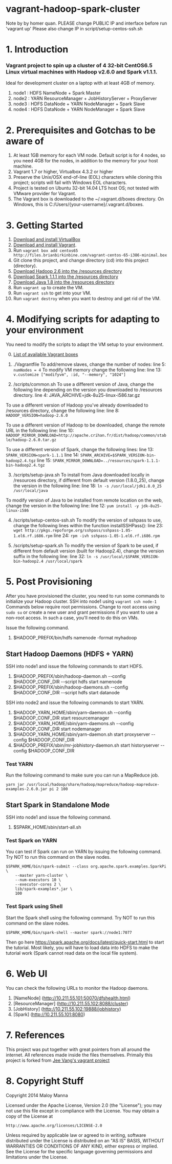 vagrant-hadoop-spark-cluster
============================

Note by by homer quan. PLEASE change PUBLIC IP and interface before run 'vagrant up'
Please also change IP in script/setup-centos-ssh.sh

# 1. Introduction
### Vagrant project to spin up a cluster of 4 32-bit CentOS6.5 Linux virtual machines with Hadoop v2.6.0 and Spark v1.1.1. 
Ideal for development cluster on a laptop with at least 4GB of memory.

1. node1 : HDFS NameNode + Spark Master
2. node2 : YARN ResourceManager + JobHistoryServer + ProxyServer
3. node3 : HDFS DataNode + YARN NodeManager + Spark Slave
4. node4 : HDFS DataNode + YARN NodeManager + Spark Slave

# 2. Prerequisites and Gotchas to be aware of
1. At least 1GB memory for each VM node. Default script is for 4 nodes, so you need 4GB for the nodes, in addition to the memory for your host machine.
2. Vagrant 1.7 or higher, Virtualbox 4.3.2 or higher
3. Preserve the Unix/OSX end-of-line (EOL) characters while cloning this project; scripts will fail with Windows EOL characters.
4. Project is tested on Ubuntu 32-bit 14.04 LTS host OS; not tested with VMware provider for Vagrant.
5. The Vagrant box is downloaded to the ~/.vagrant.d/boxes directory. On Windows, this is C:/Users/{your-username}/.vagrant.d/boxes.

# 3. Getting Started
1. [Download and install VirtualBox](https://www.virtualbox.org/wiki/Downloads)
2. [Download and install Vagrant](http://www.vagrantup.com/downloads.html).
3. Run ```vagrant box add centos65 http://files.brianbirkinbine.com/vagrant-centos-65-i386-minimal.box```
4. Git clone this project, and change directory (cd) into this project (directory).
5. [Download Hadoop 2.6 into the /resources directory](http://apache.crihan.fr/dist/hadoop/common/stable/hadoop-2.6.0.tar.gz)
6. [Download Spark 1.1.1 into the /resources directory](http://d3kbcqa49mib13.cloudfront.net/spark-1.1.1-bin-hadoop2.4.tgz)
7. [Download Java 1.8 into the /resources directory](http://download.oracle.com/otn-pub/java/jdk/8u25-b17/jdk-8u25-linux-i586.tar.gz)
8. Run ```vagrant up``` to create the VM.
9. Run ```vagrant ssh``` to get into your VM.
10. Run ```vagrant destroy``` when you want to destroy and get rid of the VM.


# 4. Modifying scripts for adapting to your environment
You need to modify the scripts to adapt the VM setup to your environment.  

0. [List of available Vagrant boxes](http://www.vagrantbox.es)

1. ./Vagrantfile
To add/remove slaves, change the number of nodes:
line 5: ```numNodes = 4```
To modify VM memory change the following line:
line 13: ```v.customize ["modifyvm", :id, "--memory", "1024"]```

2. /scripts/common.sh
To use a different version of Java, change the following line depending on the version you downloaded to /resources directory.
line 4: JAVA_ARCHIVE=jdk-8u25-linux-i586.tar.gz

To use a different version of Hadoop you've already downloaded to /resources directory, change the following line:
line 8: ```HADOOP_VERSION=hadoop-2.6.0```

To use a different version of Hadoop to be downloaded, change the remote URL in the following line:
line 10: ```HADOOP_MIRROR_DOWNLOAD=http://apache.crihan.fr/dist/hadoop/common/stable/hadoop-2.6.0.tar.gz```

To use a different version of Spark, change the following lines:
line 13: ```SPARK_VERSION=spark-1.1.1```
line 14: ```SPARK_ARCHIVE=$SPARK_VERSION-bin-hadoop2.4.tgz```
line 15: ```SPARK_MIRROR_DOWNLOAD=../resources/spark-1.1.1-bin-hadoop2.4.tgz```

3. /scripts/setup-java.sh
To install from Java downloaded locally in /resources directory, if different from default version (1.8.0_25), change the version in the following line:
line 18: ```ln -s /usr/local/jdk1.8.0_25 /usr/local/java```

To modify version of Java to be installed from remote location on the web, change the version in the following line:
line 12: ```yum install -y jdk-8u25-linux-i586```

4. /scripts/setup-centos-ssh.sh
To modify the version of sshpass to use, change the following lines within the function installSSHPass():
line 23: ```wget http://pkgs.repoforge.org/sshpass/sshpass-1.05-1.el6.rf.i686.rpm```
line 24: ```rpm -ivh sshpass-1.05-1.el6.rf.i686.rpm```

5. /scripts/setup-spark.sh
To modify the version of Spark to be used, if different from default version (built for Hadoop2.4), change the version suffix in the following line:
line 32: ```ln -s /usr/local/$SPARK_VERSION-bin-hadoop2.4 /usr/local/spark```

# 5. Post Provisioning
After you have provisioned the cluster, you need to run some commands to initialize your Hadoop cluster. SSH into node1 using
```vagrant ssh node-1```
Commands below require root permissions. Change to root access using ```sudo su``` or create a new user and grant permissions if you want to use a non-root access. In such a case, you'll need to do this on VMs.

Issue the following command. 

1. $HADOOP_PREFIX/bin/hdfs namenode -format myhadoop

## Start Hadoop Daemons (HDFS + YARN)
SSH into node1 and issue the following commands to start HDFS.

1. $HADOOP_PREFIX/sbin/hadoop-daemon.sh --config $HADOOP_CONF_DIR --script hdfs start namenode
2. $HADOOP_PREFIX/sbin/hadoop-daemons.sh --config $HADOOP_CONF_DIR --script hdfs start datanode

SSH into node2 and issue the following commands to start YARN.

1. $HADOOP_YARN_HOME/sbin/yarn-daemon.sh --config $HADOOP_CONF_DIR start resourcemanager
2. $HADOOP_YARN_HOME/sbin/yarn-daemons.sh --config $HADOOP_CONF_DIR start nodemanager
3. $HADOOP_YARN_HOME/sbin/yarn-daemon.sh start proxyserver --config $HADOOP_CONF_DIR
4. $HADOOP_PREFIX/sbin/mr-jobhistory-daemon.sh start historyserver --config $HADOOP_CONF_DIR

### Test YARN
Run the following command to make sure you can run a MapReduce job.

```
yarn jar /usr/local/hadoop/share/hadoop/mapreduce/hadoop-mapreduce-examples-2.6.0.jar pi 2 100
```

## Start Spark in Standalone Mode
SSH into node1 and issue the following command.

1. $SPARK_HOME/sbin/start-all.sh

### Test Spark on YARN
You can test if Spark can run on YARN by issuing the following command. Try NOT to run this command on the slave nodes.
```
$SPARK_HOME/bin/spark-submit --class org.apache.spark.examples.SparkPi \
    --master yarn-cluster \
    --num-executors 10 \
    --executor-cores 2 \
    lib/spark-examples*.jar \
    100
```
	
### Test Spark using Shell
Start the Spark shell using the following command. Try NOT to run this command on the slave nodes.

```
$SPARK_HOME/bin/spark-shell --master spark://node1:7077
```

Then go here https://spark.apache.org/docs/latest/quick-start.html to start the tutorial. Most likely, you will have to load data into HDFS to make the tutorial work (Spark cannot read data on the local file system).

# 6. Web UI
You can check the following URLs to monitor the Hadoop daemons.

1. [NameNode] (http://10.211.55.101:50070/dfshealth.html)
2. [ResourceManager] (http://10.211.55.102:8088/cluster)
3. [JobHistory] (http://10.211.55.102:19888/jobhistory)
4. [Spark] (http://10.211.55.101:8080)

# 7. References
This project was put together with great pointers from all around the internet. All references made inside the files themselves.
Primaily this project is forked from [Jee Vang's vagrant project](https://github.com/vangj/vagrant-hadoop-2.4.1-spark-1.0.1)

# 8. Copyright Stuff
Copyright 2014 Maloy Manna

Licensed under the Apache License, Version 2.0 (the "License");
you may not use this file except in compliance with the License.
You may obtain a copy of the License at

    http://www.apache.org/licenses/LICENSE-2.0

Unless required by applicable law or agreed to in writing, software
distributed under the License is distributed on an "AS IS" BASIS,
WITHOUT WARRANTIES OR CONDITIONS OF ANY KIND, either express or implied.
See the License for the specific language governing permissions and
limitations under the License.
